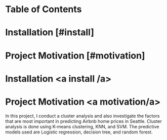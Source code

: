 # Table of Contents

# Installation [#install]
# Project Motivation [#motivation]

# Installation <a install /a>


# Project Motivation <a motivation/a>
In this project, I conduct a cluster analysis and also investigate the factors that are most important in predicting Airbnb home prices in Seattle. Cluster analysis is done using K-means clustering, KNN, and SVM. The predictive models used are Logistic regression, decision tree, and random forest.
